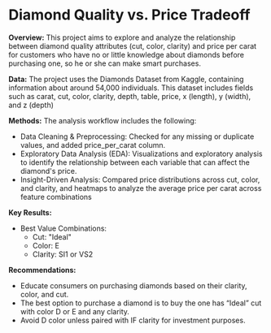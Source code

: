 # Diamond Quality vs. Price Tradeoff

**Overview:** 
This project aims to explore and analyze the relationship between diamond quality attributes (cut, color, clarity) and price per carat for customers who have no or little knowledge about diamonds before purchasing one, so he or she can make smart purchases.

**Data:**
The project uses the Diamonds Dataset from Kaggle, containing information about around 54,000 individuals. This dataset includes fields such as carat, cut, color, clarity, depth, table, price, x (length), y (width), and z (depth)


**Methods:**
The analysis workflow includes the following:
- Data Cleaning & Preprocessing: Checked for any missing or duplicate values, and added price_per_carat column.
- Exploratory Data Analysis (EDA): Visualizations and exploratory analysis to identify the relationship between each variable that can affect the diamond's price.
- Insight-Driven Analysis: Compared price distributions across cut, color, and clarity, and heatmaps to analyze the average price per carat across feature combinations

**Key Results:**
- Best Value Combinations:
    - Cut: "Ideal"
    - Color: E
    - Clarity: SI1 or VS2

**Recommendations:**
- Educate consumers on purchasing diamonds based on their clarity, color, and cut.
- The best option to purchase a diamond is to buy the one has “Ideal” cut with color D or E and any clarity.
- Avoid D color unless paired with IF clarity for investment purposes.

